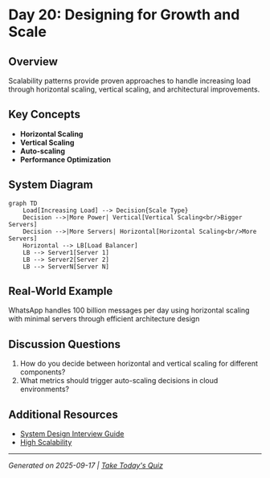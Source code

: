 # Day 20: Designing for Growth and Scale

## Overview
Scalability patterns provide proven approaches to handle increasing load through horizontal scaling, vertical scaling, and architectural improvements.

## Key Concepts
- **Horizontal Scaling**
- **Vertical Scaling**
- **Auto-scaling**
- **Performance Optimization**

## System Diagram
```mermaid
graph TD
    Load[Increasing Load] --> Decision{Scale Type}
    Decision -->|More Power| Vertical[Vertical Scaling<br/>Bigger Servers]
    Decision -->|More Servers| Horizontal[Horizontal Scaling<br/>More Servers]
    Horizontal --> LB[Load Balancer]
    LB --> Server1[Server 1]
    LB --> Server2[Server 2]
    LB --> ServerN[Server N]
```

## Real-World Example
WhatsApp handles 100 billion messages per day using horizontal scaling with minimal servers through efficient architecture design

## Discussion Questions
1. How do you decide between horizontal and vertical scaling for different components?
2. What metrics should trigger auto-scaling decisions in cloud environments?

## Additional Resources
- [System Design Interview Guide](https://github.com/donnemartin/system-design-primer)
- [High Scalability](http://highscalability.com/)

---
*Generated on 2025-09-17 | [Take Today's Quiz](../docs/quiz-2025-09-17.html)*
